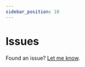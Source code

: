 ```yaml
---
sidebar_position: 10
---
```


# Issues

Found an issue? [Let me know](https://github.com/inferusvv/react-native-unicorn-modals/issues).
